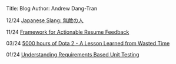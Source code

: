 Title: Blog
Author: Andrew Dang-Tran

12/24 [Japanese Slang: 無敵の人]({filename}/blog/japanese_slang:_無敵の人.md)

11/24 [Framework for Actionable Resume Feedback]({filename}/blog/framework_for_actionable_resume_feedback.md)

03/24 [5000 hours of Dota 2 - A Lesson Learned from Wasted Time]({filename}/blog/5000_hours_of_dota_2_-_a_lesson_learned_from_wasted_time.md)

01/24 [Understanding Requirements Based Unit Testing]({filename}/blog/understanding_requirements_based_unit_testing.md)


